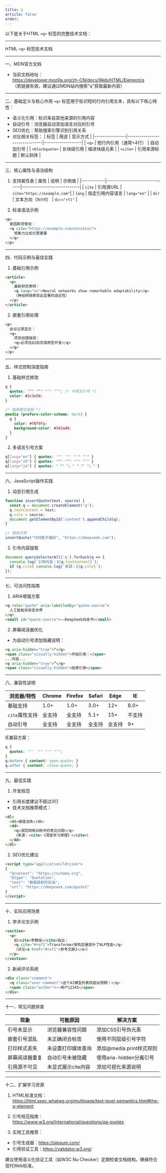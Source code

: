 ```yaml
---
title: q
article: false
order:  
---
```


以下是关于HTML `<q>` 标签的完整技术文档：
 
---
 
HTML `<q>` 标签技术文档 
 
---
 
一、MDN官方文档 
- 当前文档地址：  
https://developer.mozilla.org/zh-CN/docs/Web/HTML/Element/q  
（若链接失效，建议通过MDN站内搜索"q"获取最新内容）
 
---
 
二、基础定义与核心作用 
`<q>` 标签用于标识短的行内引用文本，具有以下核心特性：
- 语义化引用：标识来自其他来源的引用内容 
- 自动引号：浏览器自动添加语言对应的引号 
- SEO优化：帮助搜索引擎识别引用关系 
- 对比相关标签：
  | 标签           | 用途                          | 显示方式          |
  |----------------|-------------------------------|-------------------|
  | `<q>`          | 短行内引用（通常<4行）        | 自动加引号        |
  | `<blockquote>` | 长块级引用                    | 缩进块级元素      |
  | `<cite>`       | 引用来源标题                  | 默认斜体          |
 
---
 
三、核心属性与语法结构 
 
1. 支持属性表 
| 属性       | 说明                          | 示例值                      |
|------------|-------------------------------|-----------------------------|
| `cite`     | 引用源URL                     | `cite="https://example.com"`|
| `lang`     | 指定引用内容语言              | `lang="en"`                 |
| `dir`      | 文本方向（ltr/rtl）          | `dir="rtl"`                 |
 
2. 标准语法示例 
```html 
<p>
  爱因斯坦曾说：
  <q cite="https://example.com/einstein">
    想象力比知识更重要 
  </q>
</p>
```
 
---
 
四、代码示例与最佳实践 
 
1. 基础引用示例 
```html 
<article>
  <p>
    最新研究表明：
    <q lang="en">Neural networks show remarkable adaptability</q>
    （神经网络表现出显著的适应性）
  </p>
</article>
```
 
2. 嵌套引用处理 
```html 
<p>
  会议记录显示：
  <q>
    项目经理强调：
    <q>必须在Q2前完成原型开发</q>
  </q>
</p>
```
 
---
 
五、样式控制深度指南 
 
1. 基础样式修改 
```css 
q {
  quotes: "“" "”" "‘" "’"; /* 中英文引号 */
  color: #2c3e50;
}
 
/* 暗黑模式适配 */
@media (prefers-color-scheme: dark) {
  q {
    color: #f8f9fa;
    background-color: #343a40;
  }
}
```
 
2. 多语言引号方案 
```css 
q[lang="en"] { quotes: '"' '"' "'" "'" }
q[lang="zh"] { quotes: "“" "”" "‘" "’" }
q[lang="ja"] { quotes: "「" "」" "『" "』" }
```
 
---
 
六、JavaScript操作实践 
 
1. 动态引用生成 
```javascript 
function insertQuote(text, source) {
  const q = document.createElement('q');
  q.textContent = text;
  q.cite = source;
  document.getElementById('content').appendChild(q);
}
 
// 使用示例 
insertQuote("代码胜于雄辩", "https://deepseek.com");
```
 
2. 引号内容提取 
```javascript 
document.querySelectorAll('q').forEach(q => {
  console.log(`引用内容：${q.textContent}`);
  if (q.cite) console.log(`来源：${q.cite}`);
});
```
 
---
 
七、可访问性指南 
 
1. ARIA增强方案 
```html 
<q role="quote" aria-labelledby="quote-source">
  人工智能将改变世界 
</q>
<small id="quote-source">——DeepSeek白皮书</small>
```
 
2. 屏幕阅读器优化 
- 为自动引号添加隐藏说明：
```html 
<q aria-hidden="true">“</q>
<span class="visually-hidden">开始引用：</span>
...内容...
<q aria-hidden="true">”</q>
<span class="visually-hidden">结束引用</span>
```
 
---
 
八、兼容性说明 
 
| 浏览器/特性      | Chrome | Firefox | Safari | Edge  | IE    |
|------------------|--------|---------|--------|-------|-------|
| 基础支持         | 1.0+   | 1.0+    | 3.0+   | 12+   | 8.0+  |
| `cite`属性支持   | 全支持 | 全支持  | 5.1+   | 15+   | 不支持|
| 自动引号         | 全支持 | 全支持  | 全支持 | 全支持| 9+    |
 
IE兼容方案：
```css 
q {
  quotes: '"' '"' "'" "'";
}
q:before { content: open-quote; }
q:after { content: close-quote; }
```
 
---
 
九、最佳实践 
 
1. 开发规范 
- 引用长度建议不超过3行 
- 技术文档推荐模式：
```html 
<dl>
  <dt>梯度消失</dt>
  <dd>
    <q>深层网络训练中的常见问题</q>
    （来源：<cite>《深度学习原理》</cite>）
  </dd>
</dl>
```
 
2. SEO优化建议 
```html 
<script type="application/ld+json">
{
  "@context": "https://schema.org",
  "@type": "Quotation",
  "text": "数据是新的石油",
  "url": "https://deepseek.com/quote1"
}
</script>
```
 
---
 
十、实际应用场景 
 
1. 学术论文示例 
```html 
<section>
  <p>
    如<cite>李教授</cite>指出：
    <q cite="#ref1">Transformer架构显著提升了NLP性能</q>
    （详见<a href="#ref1">参考文献1</a>）
  </p>
</section>
```
 
2. 新闻评论系统 
```html 
<div class="comment">
  <q class="user-comment">这个AI模型的表现超出预期！</q>
  <span class="author">——用户12345</span>
</div>
```
 
---
 
十一、常见问题排查 
 
| 现象               | 可能原因                | 解决方案                     |
|--------------------|-------------------------|------------------------------|
| 引号未显示         | 浏览器兼容性问题        | 添加CSS引号伪元素            |
| 嵌套引号混乱       | 未正确闭合标签          | 使用不同层级引号字符         |
| 打印样式丢失       | 未设置打印媒体查询      | 添加@media print样式规则     |
| 屏幕阅读器重复     | 自动引号未被隐藏        | 使用aria-hidden分离引号      |
| 引用源不可见       | 未显式展示cite内容      | 添加可视化来源说明           |
 
---
 
十二、扩展学习资源 
1. HTML标准文档：  
https://html.spec.whatwg.org/multipage/text-level-semantics.html#the-q-element 
 
2. 引号规范指南：  
https://www.w3.org/International/questions/qa-quotes 
 
3. 实用工具推荐：
- 引号生成器：https://qipsum.com/
- 引用验证工具：https://validator.w3.org/
 
建议使用语义化验证工具（如W3C Nu Checker）定期检查文档结构，确保符合现代Web标准。